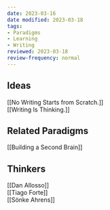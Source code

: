 ```yaml
---
date: 2023-03-16
date modified: 2023-03-18
tags: 
- Paradigms
- Learning
- Writing
reviewed: 2023-03-18
review-frequency: normal
---
```


## Ideas
[[No Writing Starts from Scratch.]]  
[[Writing Is Thinking.]]

## Related Paradigms
[[Building a Second Brain]]

## Thinkers
[[Dan Allosso]]  
[[Tiago Forte]]  
[[Sönke Ahrens]]